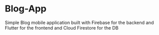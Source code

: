 # Blog-App
Simple Blog mobile application built with Firebase for the backend and Flutter for the frontend and Cloud Firestore for the DB
